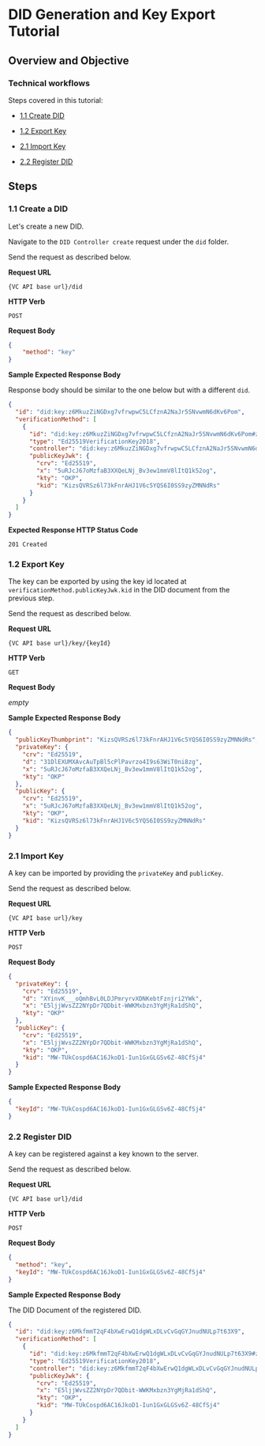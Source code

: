 <!--
 Copyright 2021, 2022 Energy Web Foundation
 
 This program is free software: you can redistribute it and/or modify
 it under the terms of the GNU General Public License as published by
 the Free Software Foundation, either version 3 of the License, or
 (at your option) any later version.
 
 This program is distributed in the hope that it will be useful,
 but WITHOUT ANY WARRANTY; without even the implied warranty of
 MERCHANTABILITY or FITNESS FOR A PARTICULAR PURPOSE.  See the
 GNU General Public License for more details.
 
 You should have received a copy of the GNU General Public License
 along with this program.  If not, see <http://www.gnu.org/licenses/>.
-->

# DID Generation and Key Export Tutorial

## Overview and Objective

### Technical workflows

Steps covered in this tutorial:

- [1.1 Create DID](#11-create-a-did)
- [1.2 Export Key](#12-export-key)

- [2.1 Import Key](#21-import-key)
- [2.2 Register DID](#22-register-did)

## Steps

### 1.1 Create a DID

Let's create a new DID.

Navigate to the `DID Controller create` request under the `did` folder.

Send the request as described below.

**Request URL**

`{VC API base url}/did`

**HTTP Verb**

`POST`

**Request Body**

```json
{
    "method": "key"
}
```

**Sample Expected Response Body**

Response body should be similar to the one below but with a different `did`.
```json
{
  "id": "did:key:z6MkuzZiNGDxg7vfrwpwC5LCfznA2NaJr5SNvwmN6dKv6Pom",
  "verificationMethod": [
    {
      "id": "did:key:z6MkuzZiNGDxg7vfrwpwC5LCfznA2NaJr5SNvwmN6dKv6Pom#z6MkuzZiNGDxg7vfrwpwC5LCfznA2NaJr5SNvwmN6dKv6Pom",
      "type": "Ed25519VerificationKey2018",
      "controller": "did:key:z6MkuzZiNGDxg7vfrwpwC5LCfznA2NaJr5SNvwmN6dKv6Pom",
      "publicKeyJwk": {
        "crv": "Ed25519",
        "x": "5uRJcJ67oMzfaB3XXQeLNj_Bv3ew1mmV8lItQ1k52og",
        "kty": "OKP",
        "kid": "KizsQVRSz6l73kFnrAHJ1V6c5YQS6I0SS9zyZMNNdRs"
      }
    }
  ]
}
```

**Expected Response HTTP Status Code**

`201 Created`

### 1.2 Export Key

The key can be exported by using the key id located at `verificationMethod.publicKeyJwk.kid` in the DID document from the previous step.

Send the request as described below.

**Request URL**

`{VC API base url}/key/{keyId}`

**HTTP Verb**

`GET`

**Request Body**

*empty*

**Sample Expected Response Body**

```json
{
  "publicKeyThumbprint": "KizsQVRSz6l73kFnrAHJ1V6c5YQS6I0SS9zyZMNNdRs",
  "privateKey": {
    "crv": "Ed25519",
    "d": "31DlEXUMXAvcAuTpBl5cPlPavrzo4I9s63WiT0ni8zg",
    "x": "5uRJcJ67oMzfaB3XXQeLNj_Bv3ew1mmV8lItQ1k52og",
    "kty": "OKP"
  },
  "publicKey": {
    "crv": "Ed25519",
    "x": "5uRJcJ67oMzfaB3XXQeLNj_Bv3ew1mmV8lItQ1k52og",
    "kty": "OKP",
    "kid": "KizsQVRSz6l73kFnrAHJ1V6c5YQS6I0SS9zyZMNNdRs"
  }
}
```

### 2.1 Import Key

A key can be imported by providing the `privateKey` and `publicKey`.

Send the request as described below.

**Request URL**

`{VC API base url}/key`

**HTTP Verb**

`POST`

**Request Body**

```json
{
  "privateKey": {
    "crv": "Ed25519",
    "d": "XYinvK___oQmhBvL0LDJPmryrvXDNKebtFznjri2YWk",
    "x": "E5ljjWvsZZ2NYpDr7QDbit-WWKMxbzn3YgMjRa1dShQ",
    "kty": "OKP"
  },
  "publicKey": {
    "crv": "Ed25519",
    "x": "E5ljjWvsZZ2NYpDr7QDbit-WWKMxbzn3YgMjRa1dShQ",
    "kty": "OKP",
    "kid": "MW-TUkCospd6AC16JkoD1-Iun1GxGLGSv6Z-48CfSj4"
  }
}
```

**Sample Expected Response Body**

```json
{
  "keyId": "MW-TUkCospd6AC16JkoD1-Iun1GxGLGSv6Z-48CfSj4"
}
```

### 2.2 Register DID

A key can be registered against a key known to the server.

Send the request as described below.

**Request URL**

`{VC API base url}/did`

**HTTP Verb**

`POST`

**Request Body**

```json
{
  "method": "key",
  "keyId": "MW-TUkCospd6AC16JkoD1-Iun1GxGLGSv6Z-48CfSj4"
}
```

**Sample Expected Response Body**

The DID Document of the registered DID.

```json
{
  "id": "did:key:z6MkfmmT2qF4bXwErwQ1dgWLxDLvCvGqGYJnudNULp7t63X9",
  "verificationMethod": [
    {
      "id": "did:key:z6MkfmmT2qF4bXwErwQ1dgWLxDLvCvGqGYJnudNULp7t63X9#z6MkfmmT2qF4bXwErwQ1dgWLxDLvCvGqGYJnudNULp7t63X9",
      "type": "Ed25519VerificationKey2018",
      "controller": "did:key:z6MkfmmT2qF4bXwErwQ1dgWLxDLvCvGqGYJnudNULp7t63X9",
      "publicKeyJwk": {
        "crv": "Ed25519",
        "x": "E5ljjWvsZZ2NYpDr7QDbit-WWKMxbzn3YgMjRa1dShQ",
        "kty": "OKP",
        "kid": "MW-TUkCospd6AC16JkoD1-Iun1GxGLGSv6Z-48CfSj4"
      }
    }
  ]
}
```
